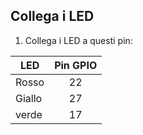 ## Collega i LED

1. Collega i LED a questi pin:

| LED    | Pin GPIO |
| ------ |:--------:|
| Rosso  |    22    |
| Giallo |    27    |
| verde  |    17    |